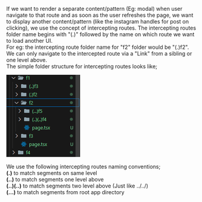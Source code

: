 If we want to render a separate content/pattern (Eg: modal) when user navigate to that route and as soon as the user refreshes the page, we want to display another content/pattern (like the instagram handles for post on clicking), we use the concept of intercepting routes. The intercepting routes folder name begins with "(.)" followed by the name on which route we want to load another UI.
<br> For eg: the intercepting route folder name for "f2" folder would be "(.)f2". We can only navigate to the intercepted route via a "Link" from a sibling or one level above.
<br> The simple folder structure for intercepting routes looks like;

![intercepting-routes](../images/intercepting-routes.png)

We use the following intercepting routes naming conventions;
<br> **(.)** to match segments on same level
<br> **(..)** to match segments one level above
<br> **(..)(..)** to match segments two level above (Just like ../../)
<br> **(...)** to match segments from root app directory
